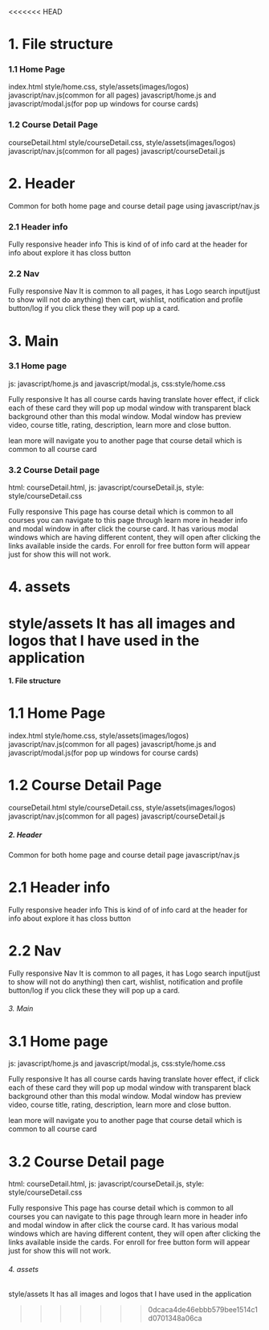 <<<<<<< HEAD
# 1. File structure

### 1.1 Home Page

index.html
style/home.css, style/assets(images/logos)
javascript/nav.js(common for all pages)
javascript/home.js and javascript/modal.js(for pop up windows for course cards)

### 1.2 Course Detail Page

courseDetail.html
style/courseDetail.css, style/assets(images/logos)
javascript/nav.js(common for all pages)
javascript/courseDetail.js

# 2. Header

Common for both home page and course detail page using javascript/nav.js

### 2.1 Header info

Fully responsive header info
This is kind of of info card at the header for info about explore it has closs button

### 2.2 Nav

Fully responsive Nav
It is common to all pages, it has Logo search input(just to show will not do anything) then cart, wishlist, notification and profile button/log if you click these they will pop up a card.

# 3. Main

### 3.1 Home page

js: javascript/home.js and javascript/modal.js, css:style/home.css

Fully responsive
It has all course cards having translate hover effect, if click each of these card they will pop up modal window with transparent black background other than this modal window. Modal window has preview video, course title, rating, description, learn more and close button.

lean more will navigate you to another page that course detail which is common to all course card

### 3.2 Course Detail page

html: courseDetail.html, js: javascript/courseDetail.js, style: style/courseDetail.css

Fully responsive
This page has course detail which is common to all courses you can navigate to this page through learn more in header info and modal window in after click the course card.
It has various modal windows which are having different content, they will open after clicking the links available inside the cards. For enroll for free button form will appear just for show this will not work.

# 4. assets

style/assets
It has all images and logos that I have used in the application
=======
#### 1. File structure

# 1.1 Home Page

index.html
style/home.css, style/assets(images/logos)
javascript/nav.js(common for all pages)
javascript/home.js and javascript/modal.js(for pop up windows for course cards)

# 1.2 Course Detail Page

courseDetail.html
style/courseDetail.css, style/assets(images/logos)
javascript/nav.js(common for all pages)
javascript/courseDetail.js

##### 2. Header

Common for both home page and course detail page javascript/nav.js

# 2.1 Header info

Fully responsive header info
This is kind of of info card at the header for info about explore it has closs button

# 2.2 Nav

Fully responsive Nav
It is common to all pages, it has Logo search input(just to show will not do anything) then cart, wishlist, notification and profile button/log if you click these they will pop up a card.

###### 3. Main

# 3.1 Home page

js: javascript/home.js and javascript/modal.js, css:style/home.css

Fully responsive
It has all course cards having translate hover effect, if click each of these card they will pop up modal window with transparent black background other than this modal window. Modal window has preview video, course title, rating, description, learn more and close button.

lean more will navigate you to another page that course detail which is common to all course card

# 3.2 Course Detail page

html: courseDetail.html, js: javascript/courseDetail.js, style: style/courseDetail.css

Fully responsive
This page has course detail which is common to all courses you can navigate to this page through learn more in header info and modal window in after click the course card.
It has various modal windows which are having different content, they will open after clicking the links available inside the cards. For enroll for free button form will appear just for show this will not work.

###### 4. assets

style/assets
It has all images and logos that I have used in the application
>>>>>>> 0dcaca4de46ebbb579bee1514c1d0701348a06ca
